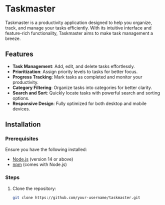 # Taskmaster

Taskmaster is a productivity application designed to help you organize, track, and manage your tasks efficiently. With its intuitive interface and feature-rich functionality, Taskmaster aims to make task management a breeze.

## Features

- **Task Management**: Add, edit, and delete tasks effortlessly.
- **Prioritization**: Assign priority levels to tasks for better focus.
- **Progress Tracking**: Mark tasks as completed and monitor your productivity.
- **Category Filtering**: Organize tasks into categories for better clarity.
- **Search and Sort**: Quickly locate tasks with powerful search and sorting options.
- **Responsive Design**: Fully optimized for both desktop and mobile devices.

## Installation

### Prerequisites
Ensure you have the following installed:
- [Node.js](https://nodejs.org/) (version 14 or above)
- [npm](https://www.npmjs.com/) (comes with Node.js)

### Steps
1. Clone the repository:
   ```bash
   git clone https://github.com/your-username/taskmaster.git
